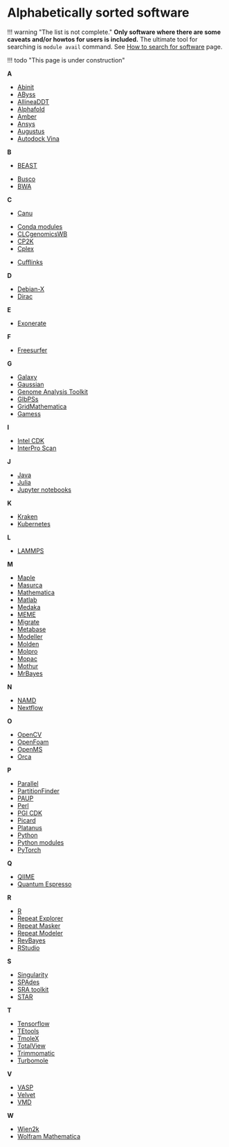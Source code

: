 # Alphabetically sorted software

!!! warning "The list is not complete." 
    **Only software where there are some caveats and/or howtos for users is included.** The ultimate tool for searching is `module avail` command. See [How to search for software](/software/search-soft/) page.

!!! todo "This page is under construction"
    

**A**

- [Abinit](/software/sw-list/abinit)
- [AByss](/software/sw-list/abyss)
- [AllineaDDT](/software/sw-list/allinea-ddt)
- [Alphafold](/software/sw-list/alphafold)
- [Amber](/software/sw-list/amber)
- [Ansys](/software/sw-list/ansys)
- [Augustus](/software/sw-list/augustus)
- [Autodock Vina](/software/sw-list/autodock-vina)

**B**

- [BEAST](/software/sw-list/beast)
<!-- - [Blast](/software/sw-list/blast) -->
- [Busco](/software/sw-list/busco)
- [BWA](/software/sw-list/bwa)

**C**

- [Canu](/software/sw-list/canu)
<!-- - [Chipster](/software/sw-list/chipster) -->
- [Conda modules](/software/sw-list/conda-modules)
- [CLCgenomicsWB](/software/sw-list/clcbio-genomics-wb)
- [CP2K](/software/sw-list/cp2k)
- [Cplex](/software/sw-list/cplex)
<!-- - [Cuda](/software/sw-list/cuda) -->
- [Cufflinks](/software/sw-list/cufflinks)

**D**

- [Debian-X](/software/sw-list/debian-x)
- [Dirac](/software/sw-list/dirac)

**E**

- [Exonerate](/software/sw-list/exonerate)

**F**

- [Freesurfer](/software/sw-list/freesurfer)

**G**

- [Galaxy](/software/services/galaxy)
- [Gaussian](/software/sw-list/gaussian)
- [Genome Analysis Toolkit](/software/sw-list/gatk)
- [GIbPSs](/software/sw-list/gibpss)
- [GridMathematica](/software/sw-list/gridmathematica)
- [Gamess](/software/sw-list/gamess)

**I**

- [Intel CDK](/software/sw-list/intel)
- [InterPro Scan](/software/sw-list/interproscan)

**J**

- [Java](/software/sw-list/java)
- [Julia](/software/sw-list/julia)
- [Jupyter notebooks](/software/services/jupyter)


**K**

- [Kraken](/software/sw-list/kraken)
- [Kubernetes](/software/services/kubernetes)

**L**

- [LAMMPS](/software/sw-list/lammps)

**M**

- [Maple](/software/sw-list/maple)
- [Masurca](/software/sw-list/masurca)
- [Mathematica](/software/sw-list/wolfram-math)
- [Matlab](/software/sw-list/matlab)
- [Medaka](/software/sw-list/medaka)
- [MEME](/software/sw-list/meme)
- [Migrate](/software/sw-list/migrate)
- [Metabase](/software/sw-list/metabase)
- [Modeller](/software/sw-list/modeller)
- [Molden](/software/sw-list/molden)
- [Molpro](/software/sw-list/molpro)
- [Mopac](/software/sw-list/mopac)
- [Mothur](/software/sw-list/mothur)
- [MrBayes](/software/sw-list/mrbayes)

**N**

- [NAMD](/software/sw-list/namd)
- [Nextflow](/software/sw-list/nextflow)

**O**

- [OpenCV](/software/sw-list/opencv)
- [OpenFoam](/software/sw-list/openfoam)
- [OpenMS](/software/sw-list/openms)
- [Orca](/software/sw-list/orca)

**P**

- [Parallel](/software/sw-list/parallel)
- [PartitionFinder](/software/sw-list/partition-finder)
- [PAUP](/software/sw-list/paup)
- [Perl](/software/sw-list/perl-modules)
- [PGI CDK](/software/sw-list/pgi-cdk)
- [Picard](/software/sw-list/picard)
- [Platanus](/software/sw-list/platanus)
- [Python](/software/sw-list/python)
- [Python modules](/software/sw-list/python-modules)
- [PyTorch](/software/sw-list/pytorch)

**Q**

- [QIIME](/software/sw-list/qiime)
- [Quantum Espresso](/software/sw-list/quantum-espresso)


**R**

- [R](/software/sw-list/r)
- [Repeat Explorer](/software/sw-list/repeat-explorer)
- [Repeat Masker](/software/sw-list/repeat-masker)
- [Repeat Modeler](/software/sw-list/repeat-modeler)
- [RevBayes](/software/sw-list/revbayes)
- [RStudio](/software/sw-list/rstudio)
<!-- Pre-selected from wiki 
- [ReSpect](https://wiki.metacentrum.cz/wiki/ReSpect)
-->

**S**

- [Singularity](/software/sw-list/singularity)
- [SPAdes](/software/sw-list/spades)
- [SRA toolkit](/software/sw-list/sra-toolkit)
- [STAR](/software/sw-list/star)

**T**

- [Tensorflow](/software/sw-list/tensor-flow)
- [TEtools](/software/sw-list/tetools)
- [TmoleX](/software/sw-list/tmolex)
- [TotalView](/software/sw-list/total-view)
- [Trimmomatic](/software/sw-list/trimmomatic)
- [Turbomole](/software/sw-list/turbomole)

**V**

- [VASP](/software/sw-list/vasp)
- [Velvet](/software/sw-list/velvet)
- [VMD](/software/sw-list/vmd)

**W**

- [Wien2k](/software/sw-list/wien2k)
- [Wolfram Mathematica](/software/sw-list/wolfram-matk)

